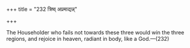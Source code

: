 +++
title = "232 त्रिष्व् अप्रमाद्यन्न्"

+++

The Householder who fails not towards these three would win the three regions, and rejoice in heaven, radiant in body, like a God.—(232)